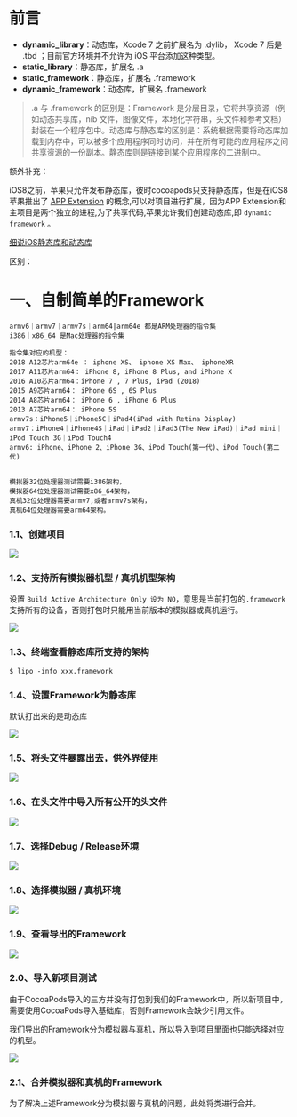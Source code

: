 # 前言

- **dynamic_library**：动态库，Xcode 7 之前扩展名为 .dylib， Xcode 7 后是 .tbd ；目前官方环境并不允许为 iOS 平台添加这种类型。
- **static_library**：静态库，扩展名 .a
- **static_framework**：静态库，扩展名 .framework
- **dynamic_framework**：动态库，扩展名 .framework



> .a 与 .framework 的区别是：Framework 是分层目录，它将共享资源（例如动态共享库，nib 文件，图像文件，本地化字符串，头文件和参考文档）封装在一个程序包中。动态库与静态库的区别是：系统根据需要将动态库加载到内存中，可以被多个应用程序同时访问，并在所有可能的应用程序之间共享资源的一份副本。静态库则是链接到某个应用程序的二进制中。



额外补充：

​		iOS8之前，苹果只允许发布静态库，彼时cocoapods只支持静态库，但是在iOS8苹果推出了 [APP Extension](https://developer.apple.com/library/content/documentation/General/Conceptual/ExtensibilityPG/index.html) 的概念,可以对项目进行扩展，因为APP Extension和主项目是两个独立的进程,为了共享代码,苹果允许我们创建动态库,即 `dynamic framework` 。



[细说iOS静态库和动态库](https://juejin.cn/post/6844904031937101838)

区别：









# 一、自制简单的Framework

```
armv6｜armv7｜armv7s｜arm64|arm64e 都是ARM处理器的指令集
i386｜x86_64 是Mac处理器的指令集

指令集对应的机型：
2018 A12芯片arm64e ： iphone XS、 iphone XS Max、 iphoneXR
2017 A11芯片arm64： iPhone 8, iPhone 8 Plus, and iPhone X
2016 A10芯片arm64：iPhone 7 , 7 Plus, iPad (2018)
2015 A9芯片arm64： iPhone 6S , 6S Plus 
2014 A8芯片arm64： iPhone 6 , iPhone 6 Plus
2013 A7芯片arm64： iPhone 5S
armv7s：iPhone5｜iPhone5C｜iPad4(iPad with Retina Display)
armv7：iPhone4｜iPhone4S｜iPad｜iPad2｜iPad3(The New iPad)｜iPad mini｜iPod Touch 3G｜iPod Touch4
armv6: iPhone、iPhone 2、iPhone 3G、iPod Touch(第一代)、iPod Touch(第二代)


模拟器32位处理器测试需要i386架构，
模拟器64位处理器测试需要x86_64架构，
真机32位处理器需要armv7,或者armv7s架构，
真机64位处理器需要arm64架构。
```



### 1.1、创建项目

![](media_Library/自制001.jpg)



### 1.2、支持所有模拟器机型 / 真机机型架构

设置 `Build Active Architecture Only 设为 NO`，意思是当前打包的`.framework`支持所有的设备，否则打包时只能用当前版本的模拟器或真机运行。

![](media_Library/自制002.jpg)



### 1.3、终端查看静态库所支持的架构

```
$ lipo -info xxx.framework
```



### 1.4、设置Framework为静态库

默认打出来的是动态库

![](media_Library/自制003.jpg)



### 1.5、将头文件暴露出去，供外界使用

![](media_Library/自制005.jpg)



### 1.6、在头文件中导入所有公开的头文件

![](media_Library/自制007.jpg)



### 1.7、选择Debug / Release环境

![](media_Library/自制004.jpg)



### 1.8、选择模拟器 / 真机环境

![](media_Library/自制006.jpg)



### 1.9、查看导出的Framework

![](media_Library/自制008.jpg)



### 2.0、导入新项目测试

由于CocoaPods导入的三方并没有打包到我们的Framework中，所以新项目中，需要使用CocoaPods导入基础库，否则Framework会缺少引用文件。



我们导出的Framework分为模拟器与真机，所以导入到项目里面也只能选择对应的机型。

![](media_Library/自制009.jpg)



### 2.1、合并模拟器和真机的Framework

为了解决上述Framework分为模拟器与真机的问题，此处将类进行合并。







